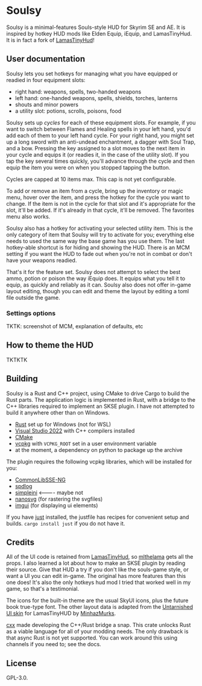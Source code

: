 # Soulsy

Soulsy is a minimal-features Souls-style HUD for Skyrim SE and AE. It is inspired by hotkey HUD mods like Elden Equip, iEquip, and LamasTinyHud. It is in fact a fork of [LamasTinyHud](https://github.com/mlthelama/LamasTinyHUD)!

## User documentation

Soulsy lets you set hotkeys for managing what you have equipped or readied in four equipment slots:

- right hand: weapons, spells, two-handed weapons
- left hand: one-handed weapons, spells, shields, torches, lanterns
- shouts and minor powers
- a utility slot: potions, scrolls, poisons, food

Soulsy sets up _cycles_ for each of these equipment slots. For example, if you want to switch between Flames and Healing spells in your left hand, you'd add each of them to your left hand cycle. For your right hand, you might set up a long sword with an anti-undead enchantment, a dagger with Soul Trap, and a bow. Pressing the key assigned to a slot moves to the next item in your cycle and equips it (or readies it, in the case of the utility slot). If you tap the key several times quickly, you'll advance through the cycle and then equip the item you were on when you stopped tapping the button. 

Cycles are capped at 10 items max. This cap is not yet configurable.

To add or remove an item from a cycle, bring up the inventory or magic menu, hover over the item, and press the hotkey for the cycle you want to change. If the item is not in the cycle for that slot and it's appropriate for the slot, it'll be added. If it's already in that cycle, it'll be removed. The favorites menu also works.

Soulsy also has a hotkey for activating your selected utility item. This is the only category of item that Soulsy will try to activate for you; everything else needs to used the same way the base game has you use them. The last hotkey-able shortcut is for hiding and showing the HUD. There is an MCM setting if you want the HUD to fade out when you're not in combat or don't have your weapons readied.

That's it for the feature set. Soulsy does not attempt to select the best ammo, potion or poison the way iEquip does. It equips what you tell it to equip, as quickly and reliably as it can. Soulsy also does not offer in-game layout editing, though you can edit and theme the layout by editing a toml file outside the game.

### Settings options

TKTK: screenshot of MCM, explanation of defaults, etc

## How to theme the HUD

TKTKTK

## Building

Soulsy is a Rust and C++ project, using CMake to drive Cargo to build the Rust parts. The application logic is implemented in Rust, with a bridge to the C++ libraries required to implement an SKSE plugin. I have not attempted to build it anywhere other than on Windows.

- [Rust](https://rustup.rs) set up for Windows (not for WSL)
- [Visual Studio 2022](https://visualstudio.microsoft.com) with C++ compilers installed
- [CMake](https://cmake.org)
- [vcpkg](https://github.com/microsoft/vcpkg) with `VCPKG_ROOT` set in a user environment variable
- at the moment, a dependency on python to package up the archive

The plugin requires the following vcpkg libraries, which will be installed for you:

- [CommonLibSSE-NG](https://github.com/CharmedBaryon/CommonLibSSE-NG)
- [spdlog](https://github.com/gabime/spdlog)
- [simpleini](https://github.com/brofield/simpleini)  <---- maybe not
- [nanosvg](https://github.com/memononen/nanosvg) (for rastering the svgfiles)
- [imgui](https://github.com/ocornut/imgui) (for displaying ui elements)

If you have [just](https://just.systems) installed, the justfile has recipes for convenient setup and builds. `cargo install just` if you do not have it.

## Credits

All of the UI code is retained from [LamasTinyHud](https://www.nexusmods.com/skyrimspecialedition/mods/82545), so [mlthelama](https://github.com/mlthelama) gets all the props. I also learned a lot about how to make an SKSE plugin by reading their source. Give that HUD a try if you don't like the souls-game style, or want a UI you can edit in-game. The original has more features than this one does! It's also the only hotkeys hud mod I tried that worked well in my game, so that's a testimonial.

The icons for the built-in theme are the usual SkyUI icons, plus the future book true-type font. The other layout data is adapted from the [Untarnished UI skin](https://www.nexusmods.com/skyrimspecialedition/mods/82545) for LamasTinyHUD by [MinhazMurks](https://www.nexusmods.com/skyrimspecialedition/users/26341279).

[cxx](https://cxx.rs/) made developing the C++/Rust bridge a snap. This crate unlocks Rust as a viable language for all of your modding needs. The only drawback is that async Rust is not yet supported. You can work around this using channels if you need to; see the docs.

## License

GPL-3.0.
